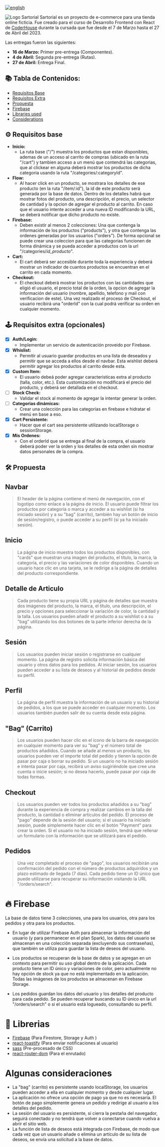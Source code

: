 [![english](https://img.shields.io/static/v1?label=lang&message=english&color=green)](https://github.com/essequie1/React-e-commerce/blob/master/README.md)

![Logo Sartorial](https://firebasestorage.googleapis.com/v0/b/e-commerce-a78e1.appspot.com/o/loading.gif?alt=media&token=673d3ea1-0a94-475a-9876-f4a7f3787e98)
Sartorial es un proyecto de e-commerce para una tienda online ficticia. Fue creado para el curso de Desarrollo Frontend con React de [CoderHouse](https://www.coderhouse.com/) durante la cursada que fue desde el 7 de Marzo hasta el 27 de Abril del 2023.

Las entregas fueron las siguientes:

- **16 de Marzo:** Primer pre-entrega (Componentes).
- **4 de Abril:** Segunda pre-entrega (Rutas).
- **27 de Abril:** Entrega Final.

## 📚 Tabla de Contenidos:

- [Requisitos Base](#%EF%B8%8F-requisitos-base)
- [Requisitos Extra](#%EF%B8%8F-requisitos-extra-opcionales)
- [Propuesta](#%EF%B8%8F-propuesta)
- [Firebase](#-firebase)
- [Libraries used](#-librerias)
- [Considerations](#algunas-consideraciones)

## ⚙️ Requisitos base

- **Inicio:**
  - La ruta base ("/") muestra los productos que estan disponibles, ademas de un acceso al carrito de compras (ubicado en la ruta "/cart") y tambien acceso a un menú que contendrá las categorias, que al clickear en alguna deberá mostrar los productos de dicha categoria usando la ruta "/categories/:categoryId".
- **Flow:**
  - Al hacer click en un producto, se mostrara los detalles de ese producto (en la ruta "/item/:id"), la id de este producto será generada por la base de datos. Dentro de los detalles habrá que mostrar fotos del producto, una descripción, el precio, un selector de cantidad y la opcion de agregar el producto al carrito. En caso que el usuario intente acceder a una nueva ID modificando la URL, se deberá notificar que dicho producto no existe.
- **Firebase:**
  - Deben existir al menos 2 colecciones: Una que contenga la información de los productos ("products"), y otra que contenga las ordenes generadas por los usuarios ("orders"). De forma opcional se puede crear una coleccion para que las categorias funcionen de forma dinámica y se pueda acceder a productos con la url "/categories/_id_producto_".
- **Cart:**
  - El cart deberá ser accesible durante toda la experiencia y deberá mostrar un indicador de cuantos productos se encuentran en el carrito en cada momento.
- **Checkout:**
  - El checkout deberá mostrar los productos con las cantidades que eligió el usuario, el precio total de la orden, la opcion de agregar la información del usuario (nombre, apellido, telefono y mail con verificacion de este). Una vez realizado el proceso de Checkout, el usuario recibirá una "orderId" con la cual podrá verificar su orden en cualquier momento.

## 🕹️ Requisitos extra (opcionales)

- [x] **Auth/Login:**
  - Implementar un servicio de autenticación proveido por Firebase.
- [x] **Whislist:**
  - Permitir al usuario guardar productos en una lista de deseados y permitir que se acceda a ellos desde el navbar. Esta wishlist deberá permitir agregar los productos al carrito desde esta.
- [x] **Custom Item:**
  - El usuario debeá poder agregar caracteristicas extra al producto (talla, color, etc.). Esta customización no modificará el precio del producto, y deberá ser detallada en el checkout.
- [ ] **Stock Check:**
  - Validar el stock al momento de agregar la intentar generar la orden.
- [ ] **Categorias dinámicas:**
  - Crear una colección para las categorias en firebase e hidratar el menú en base a eso.
- [x] **Cart Persistente:**
  - Hacer que el cart sea persistente utilizando localStorage o sessionStorage.
- [x] **Mis Ordenes:**
  - Con el orderId que se entrega al final de la compra, el usuario deberá poder ver la orden y los detalles de esta orden sin mostrar datos personales de la compra.

## 🛠️ Propuesta

## Navbar

> El header de la página contiene el menú de navegación, con el logotipo como enlace a la página de inicio. El usuario puede filtrar los productos por categoría o marca y acceder a su wishlist (si ha iniciado sesión) y a su "bag" (carrito), también hay un botón de inicio de sesión/registro, o puede acceder a su perfil (si ya ha iniciado sesión).

## Inicio

> La página de inicio muestra todos los productos disponibles, con "cards" que muestran una imagen del producto, el título, la marca, la categoría, el precio y las variaciones de color disponibles. Cuando un usuario hace clic en una tarjeta, se le redirige a la página de detalles del producto correspondiente.

## Detalle de Articulo

> Cada producto tiene su propia URL y página de detalles que muestra dos imágenes del producto, la marca, el título, una descripción, el precio y opciones para seleccionar la variación de color, la cantidad y la talla. Los usuarios pueden añadir el producto a su wishlist o a su "bag" utilizando los dos botones de la parte inferior derecha de la página.

## Sesión

> Los usuarios pueden iniciar sesión o registrarse en cualquier momento. La página de registro solicita información básica del usuario y otros datos para los pedidos. Al iniciar sesión, los usuarios pueden acceder a su lista de deseos y al historial de pedidos desde su perfil.

## Perfil

> La página de perfil muestra la información de un usuario y su historial de pedidos, a los que se puede acceder en cualquier momento. Los usuarios también pueden salir de su cuenta desde esta página.

## "Bag" (Carrito)

> Los usuarios pueden hacer clic en el icono de la barra de navegación en cualquier momento para ver su "bag" y el número total de productos añadidos. Cuando se añade al menos un producto, los usuarios pueden ver el importe total del pedido y tienen la opción de pasar por caja o borrar su pedido. Si un usuario no ha iniciado sesión e intenta pasar por caja, recibirá un aviso sugiriéndole que cree una cuenta o inicie sesión; si no desea hacerlo, puede pasar por caja de todas formas.

## Checkout

> Los usuarios pueden ver todos los productos añadidos a su "bag" durante la experiencia de compra y realizar cambios en la talla del producto, la cantidad o eliminar artículos del pedido. El proceso de "pago" depende de la sesión del usuario; si el usuario ha iniciado sesión, puede simplemente hacer clic en el botón "Payment" para crear la orden. Si el usuario no ha iniciado sesión, tendrá que rellenar un formulario con la información que se utilizará para el pedido.

## Pedidos

> Una vez completado el proceso de "pago", los usuarios recibirán una confirmación del pedido con el número de productos adquiridos y un plazo estimado de llegada (7 días). Cada pedido tiene un ID único que puede utilizarse para recuperar su información visitando la URL "/orders/search".

# 🔥 Firebase

La base de datos tiene 3 colecciones, una para los usuarios, otra para los pedidos y otra para los productos.

- En lugar de utilizar Firebase Auth para almacenar la información del usuario (y para permanecer en el plan Spark), los datos del usuario se almacenan en una colección separada (excluyendo sus contraseñas), que también se utiliza para guardar la lista de deseos del usuario.

- Los productos se recuperan de la base de datos y se agregan en un contexto para permitir su uso global dentro de la aplicación. Cada producto tiene un ID único y variaciones de color, pero actualmente no hay opción de stock ya que no está implementado en la aplicación. Todas las imágenes de los productos se almacenan en Firebase Storage.

- Los pedidos guardan los datos del usuario y los detalles del producto para cada pedido. Se pueden recuperar buscando su ID único en la url "/orders/search" o si el usuario está logueado, consultando su perfil.

# 📖 Librerias

- [Firebase](https://www.npmjs.com/package/firebase) (Para Firestore, Storage y Auth )
- [react-toastify](https://www.npmjs.com/package/react-toastify) (Para enviar notificaciones al usuario)
- [sass](https://www.npmjs.com/package/sass) (Pre-procesado de CSS)
- [react-router-dom](https://www.npmjs.com/package/react-router-dom) (Para el enrutado)

# Algunas consideraciones

- La "bag" (carrito) es persistente usando localStorage, los usuarios pueden acceder a ella en cualquier momento y desde cualquier lugar.
- La aplicación no ofrece una opción de pago ya que no es necesaria. El botón de pago simplemente genera un pedido y redirige al usuario a los detalles del pedido.
- La sesión del usuario es persistente, si cierra la pestaña del navegador, seguirá conectado y no tendrá que volver a conectarse cuando vuelva a abrir el sitio web.
- La función de lista de deseos está integrada con Firebase, de modo que cada vez que un usuario añade o elimina un artículo de su lista de deseos, se envía una solicitud a la base de datos.
